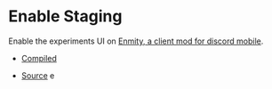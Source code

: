 # Enable Staging

Enable the experiments UI on [Enmity, a client mod for discord mobile](https://enmity.app).

- [Compiled](https://raw.githubusercontent.com/6days9weeks/EnableStaging/master/dist/EnableStaging.js)

- [Source](https://github.com/6days9weeks/EnableStaging/tree/master/src)
e
